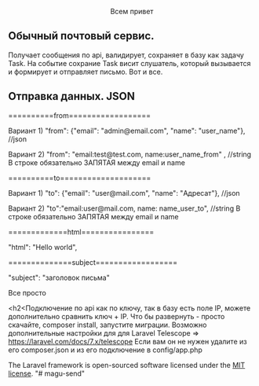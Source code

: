 <p align="center">Всем привет</p>

## Обычный почтовый сервис.

<p>Получает сообщения по api, валидирует, сохраняет в базу как задачу Task.
На событие сохрание Task висит слушатель, который вызывается и формирует и отправляет письмо. Вот и все.</p>

## Отправка данных. JSON

==========from==================

<p>Вариант 1) "from": {"email": "admin@email.com", "name": "user_name"}, //json</p>
Вариант 2) "from": "email:test@test.com, name:user_name_from" , //string  В строке обязательно ЗАПЯТАЯ между email и name</p>

==========to====================
<p>Вариант 1)   "to": {"email": "user@mail.com", "name": "Адресат"}, //json<p>
<p>Вариант 2) "to":"email:user@mail.com, name: name_user_to", //string  В строке обязательно ЗАПЯТАЯ между email и name</p>

=============html================
<p>"html": "Hello world",</p>

==============subject==================
<p>"subject": "заголовок  письма" </p>


<p>Все просто</p>

<h2<Подключение по api как по ключу, так в базу есть поле IP, можете дополнительно сравнить ключ + IP. </h2>
Что бы развернуть - просто скачайте, composer install, запустите миграции. Возможно дополнительные настройки для
для Laravel Telescope => https://laravel.com/docs/7.x/telescope Если вам он не нужен удалите из его composer.json и из его подключение в config/app.php

The Laravel framework is open-sourced software licensed under the [MIT license](https://opensource.org/licenses/MIT).
"# magu-send" 
